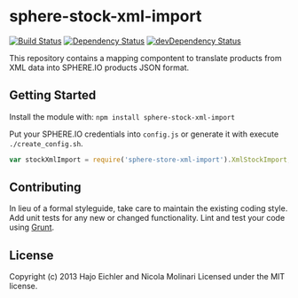 # sphere-stock-xml-import

[![Build Status](https://secure.travis-ci.org/hajoeichler/sphere-stock-xml-import.png?branch=master)](http://travis-ci.org/hajoeichler/sphere-stock-xml-import) [![Dependency Status](https://david-dm.org/hajoeichler/sphere-stock-xml-import.png?theme=shields.io)](https://david-dm.org/hajoeichler/sphere-stock-xml-import) [![devDependency Status](https://david-dm.org/hajoeichler/sphere-stock-xml-import/dev-status.png?theme=shields.io)](https://david-dm.org/hajoeichler/sphere-stock-xml-import#info=devDependencies)

This repository contains a mapping compontent to translate products from XML data into SPHERE.IO products JSON format.

## Getting Started
Install the module with: `npm install sphere-stock-xml-import`

Put your SPHERE.IO credentials into `config.js` or generate it with execute `./create_config.sh`.

```javascript
var stockXmlImport = require('sphere-store-xml-import').XmlStockImport;
```

## Contributing
In lieu of a formal styleguide, take care to maintain the existing coding style. Add unit tests for any new or changed functionality. Lint and test your code using [Grunt](http://gruntjs.com/).

## License
Copyright (c) 2013 Hajo Eichler and Nicola Molinari
Licensed under the MIT license.